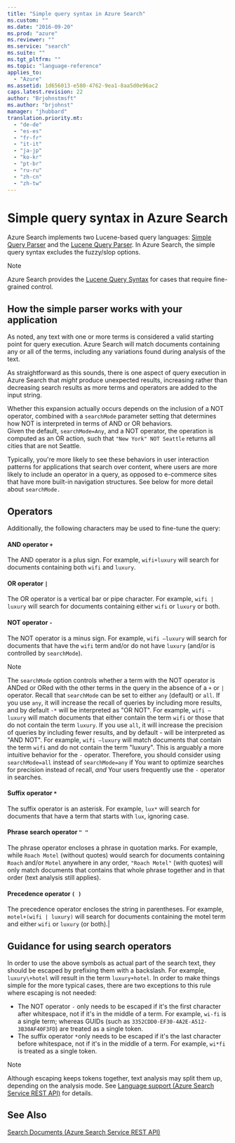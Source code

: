 ```yaml
---
title: "Simple query syntax in Azure Search"
ms.custom: ""
ms.date: "2016-09-20"
ms.prod: "azure"
ms.reviewer: ""
ms.service: "search"
ms.suite: ""
ms.tgt_pltfrm: ""
ms.topic: "language-reference"
applies_to: 
  - "Azure"
ms.assetid: 1d656013-e580-4762-9ea1-8aa5d0e96ac2
caps.latest.revision: 22
author: "Brjohnstmsft"
ms.author: "brjohnst"
manager: "jhubbard"
translation.priority.mt: 
  - "de-de"
  - "es-es"
  - "fr-fr"
  - "it-it"
  - "ja-jp"
  - "ko-kr"
  - "pt-br"
  - "ru-ru"
  - "zh-cn"
  - "zh-tw"
---
```

# Simple query syntax in Azure Search
  Azure Search implements two Lucene-based query languages: [Simple Query Parser](https://lucene.apache.org/core/4_7_0/queryparser/org/apache/lucene/queryparser/simple/SimpleQueryParser.html) and the [Lucene Query Parser](https://lucene.apache.org/core/4_10_2/queryparser/org/apache/lucene/queryparser/classic/package-summary.html). In Azure Search, the simple query syntax excludes the fuzzy/slop options.  
  
> [!NOTE]  
>  Azure Search provides the [Lucene Query Syntax](../SearchServiceREST/lucene-query-syntax-in-azure-search.md) for cases that require fine-grained control.  
  
## How the simple parser works with your application  
 As noted, any text with one or more terms is considered a valid starting point for query execution. Azure Search will match documents containing any or all of the terms, including any variations found during analysis of the text.  
  
 As straightforward as this sounds, there is one aspect of query execution in Azure Search that *might* produce unexpected results, increasing rather than decreasing search results as more terms and operators are added to the input string.  
 
Whether this expansion actually occurs depends on the inclusion of a NOT operator, combined with a `searchMode` parameter setting that determines how NOT is interpreted in terms of AND or OR behaviors.   
Given the default, `searchMode=Any`, and a NOT operator, the operation is computed as an OR action, such that `"New York" NOT Seattle` returns all cities that are not Seattle.  
  
 Typically, you're more likely to see these behaviors in user interaction patterns for applications that search over content, where users are more likely to include an operator in a query, as opposed to e-commerce sites that have more built-in navigation structures. See below for more detail about `searchMode.`  
  
## Operators  
 Additionally, the following characters may be used to fine-tune the query:  
  
#### AND operator `+` 

The AND operator is a plus sign. For example, `wifi+luxury` will search for documents containing both `wifi` and `luxury`.
 
#### OR operator `|`

The OR operator is a vertical bar or pipe character. For example, `wifi | luxury` will search for documents containing either `wifi` or `luxury` or both.

#### NOT operator `-`

The NOT operator is a minus sign. For example, `wifi –luxury` will search for documents that have the `wifi` term and/or do not have `luxury` (and/or is controlled by `searchMode`). 

> [!NOTE]  
>  The `searchMode` option controls whether a term with the NOT operator is ANDed or ORed with the other terms in the query in the absence of a `+` or `|` operator. Recall that `searchMode` can be set to either `any` (default) or `all`. If you use `any`, it will increase the recall of queries by including more results, and by default `-*` will be interpreted as "OR NOT". For example, `wifi –luxury` will match documents that either contain the term `wifi` or those that do not contain the term `luxury`. If you use `all`, it will increase the precision of queries by including fewer results, and by default - will be interpreted as "AND NOT". For example, `wifi –luxury` will match documents that contain the term `wifi` and do not contain the term "luxury". This is arguably a more intuitive behavior for the `-` operator. Therefore, you should consider using `searchMode=all` instead of `searchMode=any` if You want to optimize searches for precision instead of recall, *and* Your users frequently use the `-` operator in searches.
  
#### Suffix operator `*`

The suffix operator is an asterisk. For example, `lux*` will search for documents that have a term that starts with `lux`, ignoring case.  

#### Phrase search operator `" "`

The phrase operator encloses a phrase in quotation marks. For example, while `Roach Motel` (without quotes) would search for documents containing `Roach` and/or `Motel` anywhere in any order, `"Roach Motel"` (with quotes) will only match documents that contains that whole phrase together and in that order (text analysis still applies).

#### Precedence operator `( )`

The precedence operator encloses the string in parentheses. For example, `motel+(wifi | luxury)` will search for documents containing the motel term and either `wifi` or `luxury` (or both).|  
  
## Guidance for using search operators  

 In order to use the above symbols as actual part of the search text, they should be escaped by prefixing them with a backslash. For example, `luxury\+hotel` will result in the term `luxury+hotel`. In order to make things simple for the more typical cases, there are two exceptions to this rule where escaping is not needed:  
  
- The NOT operator `-` only needs to be escaped if it's the first character after whitespace, not if it's in the middle of a term. For example, `wi-fi` is a single term; whereas GUIDs (such as `3352CDD0-EF30-4A2E-A512-3B30AF40F3FD`) are treated as a single token. 
- The suffix operator `*`only needs to be escaped if it's the last character before whitespace, not if it's in the middle of a term. For example, `wi*fi` is treated as a single token. 
  
> [!NOTE]  
>  Although escaping keeps tokens together, text analysis may split them up, depending on the analysis mode. See [Language support &#40;Azure Search Service REST API&#41;](../SearchServiceREST/language-support.md) for details.  
  
## See Also  
 [Search Documents &#40;Azure Search Service REST API&#41;](../SearchServiceREST/search-documents.md)  
  
  